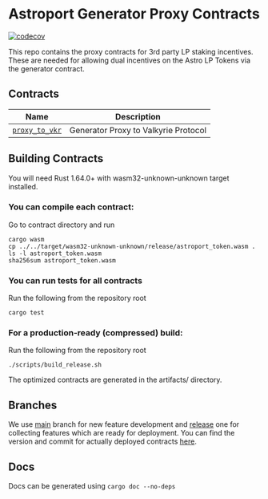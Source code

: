 # Astroport Generator Proxy Contracts

[![codecov](https://codecov.io/gh/astroport-fi/astro-generator-proxy-contracts/branch/release/graph/badge.svg?token=ZCO1D3AGSM)](https://codecov.io/gh/astroport-fi/astro-generator-proxy-contracts)

This repo contains the proxy contracts for 3rd party LP staking incentives.
These are needed for allowing dual incentives on the Astro LP Tokens via the generator contract.

## Contracts

| Name                           | Description                      |
| ------------------------------ | -------------------------------- |
| [`proxy_to_vkr`](contracts/proxy_to_vkr) | Generator Proxy to Valkyrie Protocol |

## Building Contracts

You will need Rust 1.64.0+ with wasm32-unknown-unknown target installed.

### You can compile each contract:
Go to contract directory and run 
    
```
cargo wasm
cp ../../target/wasm32-unknown-unknown/release/astroport_token.wasm .
ls -l astroport_token.wasm
sha256sum astroport_token.wasm
```

### You can run tests for all contracts
Run the following from the repository root

```
cargo test
```

### For a production-ready (compressed) build:
Run the following from the repository root

```
./scripts/build_release.sh
```

The optimized contracts are generated in the artifacts/ directory.

## Branches

We use [main](https://github.com/astroport-fi/astro-generator-proxy-contracts/tree/main) branch for new feature development and [release](https://github.com/astroport-fi/astro-generator-proxy-contracts/tree/release) one for collecting features which are ready for deployment. You can find the version and commit for actually deployed contracts [here](https://github.com/astroport-fi/astroport-changelog).

## Docs

Docs can be generated using `cargo doc --no-deps`

